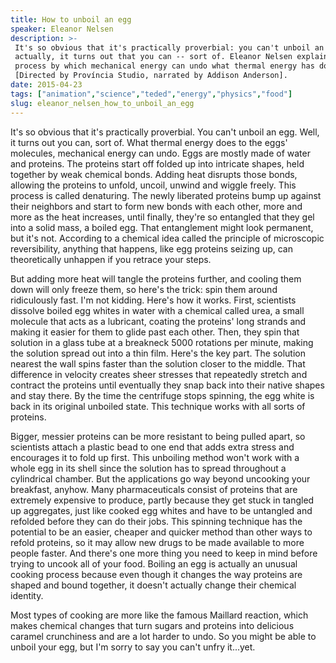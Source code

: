```yaml
---
title: How to unboil an egg
speaker: Eleanor Nelsen
description: >-
 It's so obvious that it's practically proverbial: you can't unboil an egg. But
 actually, it turns out that you can -- sort of. Eleanor Nelsen explains the
 process by which mechanical energy can undo what thermal energy has done.
 [Directed by Província Studio, narrated by Addison Anderson].
date: 2015-04-23
tags: ["animation","science","teded","energy","physics","food"]
slug: eleanor_nelsen_how_to_unboil_an_egg
---
```


It's so obvious that it's practically proverbial. You can't unboil an egg. Well, it turns
out you can, sort of. What thermal energy does to the eggs' molecules, mechanical energy
can undo. Eggs are mostly made of water and proteins. The proteins start off folded up
into intricate shapes, held together by weak chemical bonds. Adding heat disrupts those
bonds, allowing the proteins to unfold, uncoil, unwind and wiggle freely. This process is
called denaturing. The newly liberated proteins bump up against their neighbors and start
to form new bonds with each other, more and more as the heat increases, until finally,
they're so entangled that they gel into a solid mass, a boiled egg. That entanglement
might look permanent, but it's not. According to a chemical idea called the principle of
microscopic reversibility, anything that happens, like egg proteins seizing up, can
theoretically unhappen if you retrace your steps.

But adding more heat will tangle the proteins further, and cooling them down will only
freeze them, so here's the trick: spin them around ridiculously fast. I'm not kidding.
Here's how it works. First, scientists dissolve boiled egg whites in water with a
chemical called urea, a small molecule that acts as a lubricant, coating the proteins'
long strands and making it easier for them to glide past each other. Then, they spin that
solution in a glass tube at a breakneck 5000 rotations per minute, making the solution 
spread out into a thin film. Here's the key part. The solution nearest the wall spins
faster than the solution closer to the middle. That difference in velocity creates sheer
stresses that repeatedly stretch and contract the proteins until eventually they snap
back into their native shapes and stay there. By the time the centrifuge stops spinning,
the egg white is back in its original unboiled state. This technique works with all
sorts of proteins.

Bigger, messier proteins can be more resistant to being pulled apart, so scientists attach
 a plastic bead to one end that adds extra stress and encourages it to fold up first. This
unboiling method won't work with a whole egg in its shell since the solution has to spread
throughout a cylindrical chamber. But the applications go way beyond uncooking your
breakfast, anyhow. Many pharmaceuticals consist of proteins that are extremely expensive
to produce, partly because they get stuck in tangled up aggregates, just like cooked egg
whites and have to be untangled and refolded before they can do their jobs. This spinning
technique has the potential to be an easier, cheaper and quicker method than other ways
to refold proteins, so it may allow new drugs to be made available to more people faster.
And there's one more thing you need to keep in mind before trying to uncook all of your
food. Boiling an egg is actually an unusual cooking process because even though it changes
the way proteins are shaped and bound together, it doesn't actually change their chemical
identity.

Most types of cooking are more like the famous Maillard reaction, which makes chemical
changes that turn sugars and proteins into delicious caramel crunchiness and are a lot
harder to undo. So you might be able to unboil your egg, but I'm sorry to say you can't
unfry it...yet.

<!--
ad_duration=0
event="TED-Ed"
external_start_time=0
intro_duration=0
is_subtitle_required="False"
is_talk_featured="False"
language="en"
language_swap="False"
native_language="en"
number_of_related_talks=6
number_of_speakers=1
number_of_subtitled_videos=0
number_of_tags=6
number_of_talk_download_languages=21
number_of_talk_more_resources=0
number_of_talk_recommendations=0
number_of_talks_take_actions=0
post_ad_duration=0
published_timestamp="2019-03-08 19:13:07"
recording_date="2015-04-23"
speaker_is_published=0
speaker_name="Eleanor Nelsen"
talk_name="How to unboil an egg"
talks_tags=["animation","science","teded","energy","physics","food"]
url_photo_talk="https://s3.amazonaws.com/talkstar-photos/uploads/59a55ec8-9d0d-4f90-a912-51a5f6bb09a8/89_boiledeggg.jpg"
url_webpage="https://www.ted.com/talks/eleanor_nelsen_how_to_unboil_an_egg"
video_type_name="TED-Ed Original"
-->